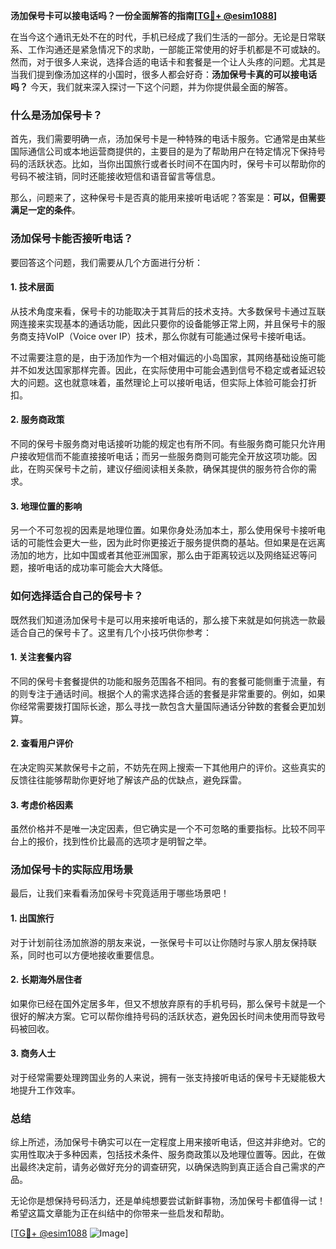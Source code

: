 **汤加保号卡可以接电话吗？一份全面解答的指南[[TG💪+ @esim1088](https://t.me/s/esim1088)]**

在当今这个通讯无处不在的时代，手机已经成了我们生活的一部分。无论是日常联系、工作沟通还是紧急情况下的求助，一部能正常使用的好手机都是不可或缺的。然而，对于很多人来说，选择合适的电话卡和套餐是一个让人头疼的问题。尤其是当我们提到像汤加这样的小国时，很多人都会好奇：**汤加保号卡真的可以接电话吗？** 今天，我们就来深入探讨一下这个问题，并为你提供最全面的解答。

### 什么是汤加保号卡？

首先，我们需要明确一点，汤加保号卡是一种特殊的电话卡服务。它通常是由某些国际通信公司或本地运营商提供的，主要目的是为了帮助用户在特定情况下保持号码的活跃状态。比如，当你出国旅行或者长时间不在国内时，保号卡可以帮助你的号码不被注销，同时还能接收短信和语音留言等信息。

那么，问题来了，这种保号卡是否真的能用来接听电话呢？答案是：**可以，但需要满足一定的条件**。

### 汤加保号卡能否接听电话？

要回答这个问题，我们需要从几个方面进行分析：

#### 1. **技术层面**
从技术角度来看，保号卡的功能取决于其背后的技术支持。大多数保号卡通过互联网连接来实现基本的通话功能，因此只要你的设备能够正常上网，并且保号卡的服务商支持VoIP（Voice over IP）技术，那么你就有可能通过保号卡接听电话。

不过需要注意的是，由于汤加作为一个相对偏远的小岛国家，其网络基础设施可能并不如发达国家那样完善。因此，在实际使用中可能会遇到信号不稳定或者延迟较大的问题。这也就意味着，虽然理论上可以接听电话，但实际上体验可能会打折扣。

#### 2. **服务商政策**
不同的保号卡服务商对电话接听功能的规定也有所不同。有些服务商可能只允许用户接收短信而不能直接接听电话；而另一些服务商则可能完全开放这项功能。因此，在购买保号卡之前，建议仔细阅读相关条款，确保其提供的服务符合你的需求。

#### 3. **地理位置的影响**
另一个不可忽视的因素是地理位置。如果你身处汤加本土，那么使用保号卡接听电话的可能性会更大一些，因为此时你更接近于服务提供商的基站。但如果是在远离汤加的地方，比如中国或者其他亚洲国家，那么由于距离较远以及网络延迟等问题，接听电话的成功率可能会大大降低。

### 如何选择适合自己的保号卡？

既然我们知道汤加保号卡是可以用来接听电话的，那么接下来就是如何挑选一款最适合自己的保号卡了。这里有几个小技巧供你参考：

#### 1. **关注套餐内容**
不同的保号卡套餐提供的功能和服务范围各不相同。有的套餐可能侧重于流量，有的则专注于通话时间。根据个人的需求选择合适的套餐是非常重要的。例如，如果你经常需要拨打国际长途，那么寻找一款包含大量国际通话分钟数的套餐会更加划算。

#### 2. **查看用户评价**
在决定购买某款保号卡之前，不妨先在网上搜索一下其他用户的评价。这些真实的反馈往往能够帮助你更好地了解该产品的优缺点，避免踩雷。

#### 3. **考虑价格因素**
虽然价格并不是唯一决定因素，但它确实是一个不可忽略的重要指标。比较不同平台上的报价，找到性价比最高的选项才是明智之举。

### 汤加保号卡的实际应用场景

最后，让我们来看看汤加保号卡究竟适用于哪些场景吧！

#### 1. **出国旅行**
对于计划前往汤加旅游的朋友来说，一张保号卡可以让你随时与家人朋友保持联系，同时也可以方便地接收重要信息。

#### 2. **长期海外居住者**
如果你已经在国外定居多年，但又不想放弃原有的手机号码，那么保号卡就是一个很好的解决方案。它可以帮你维持号码的活跃状态，避免因长时间未使用而导致号码被回收。

#### 3. **商务人士**
对于经常需要处理跨国业务的人来说，拥有一张支持接听电话的保号卡无疑能极大地提升工作效率。

### 总结

综上所述，汤加保号卡确实可以在一定程度上用来接听电话，但这并非绝对。它的实用性取决于多种因素，包括技术条件、服务商政策以及地理位置等。因此，在做出最终决定前，请务必做好充分的调查研究，以确保选购到真正适合自己需求的产品。

无论你是想保持号码活力，还是单纯想要尝试新鲜事物，汤加保号卡都值得一试！希望这篇文章能为正在纠结中的你带来一些启发和帮助。

[[TG💪+ @esim1088](https://t.me/s/esim1088) ![Image](https://i.postimg.cc/4NQfJmqS/Snipaste-2025-05-13-00-14-12.png)]